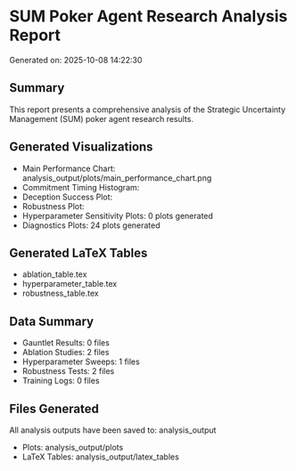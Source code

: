 
# SUM Poker Agent Research Analysis Report

Generated on: 2025-10-08 14:22:30

## Summary

This report presents a comprehensive analysis of the Strategic Uncertainty Management (SUM) poker agent research results.

## Generated Visualizations

- Main Performance Chart: analysis_output/plots/main_performance_chart.png
- Commitment Timing Histogram: 
- Deception Success Plot: 
- Robustness Plot: 
- Hyperparameter Sensitivity Plots: 0 plots generated
- Diagnostics Plots: 24 plots generated

## Generated LaTeX Tables

- ablation_table.tex
- hyperparameter_table.tex
- robustness_table.tex

## Data Summary

- Gauntlet Results: 0 files
- Ablation Studies: 2 files
- Hyperparameter Sweeps: 1 files
- Robustness Tests: 2 files
- Training Logs: 0 files

## Files Generated

All analysis outputs have been saved to: analysis_output

- Plots: analysis_output/plots
- LaTeX Tables: analysis_output/latex_tables
